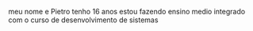 meu nome e Pietro tenho 16 anos estou fazendo ensino medio integrado com o curso de desenvolvimento de sistemas 

